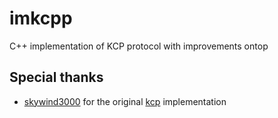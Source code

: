 # imkcpp
C++ implementation of KCP protocol with improvements ontop

## Special thanks
- [skywind3000](https://github.com/skywind3000) for the original [kcp](https://github.com/skywind3000/kcp) implementation